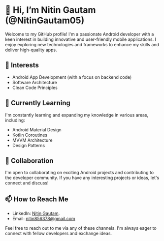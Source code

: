 # 👋 Hi, I’m Nitin Gautam (@NitinGautam05)

Welcome to my GitHub profile! I'm a passionate Android developer with a keen interest in building innovative and user-friendly mobile applications. I enjoy exploring new technologies and frameworks to enhance my skills and deliver high-quality apps.

## 👀 Interests

- Android App Development (with a focus on backend code)
- Software Architecture
- Clean Code Principles

## 🌱 Currently Learning

I'm constantly learning and expanding my knowledge in various areas, including:

- Android Material Design
- Kotlin Coroutines
- MVVM Architecture
- Design Patterns

## 💞️ Collaboration

I'm open to collaborating on exciting Android projects and contributing to the developer community. If you have any interesting projects or ideas, let's connect and discuss!

## 📫 How to Reach Me

- LinkedIn:  [Nitin Gautam](https://www.linkedin.com/in/nitin-gautam-93081023b/).
- Email: nitin856378@gmail.com

Feel free to reach out to me via any of these channels. I'm always eager to connect with fellow developers and exchange ideas.

